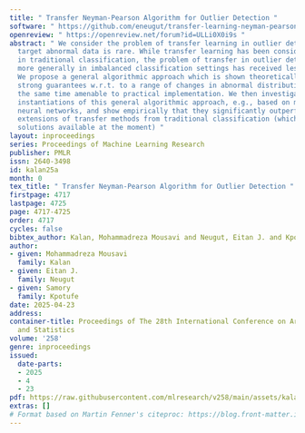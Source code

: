 ```yaml
---
title: " Transfer Neyman-Pearson Algorithm for Outlier Detection "
software: " https://github.com/eneugut/transfer-learning-neyman-pearson "
openreview: " https://openreview.net/forum?id=ULLi0X0i9s "
abstract: " We consider the problem of transfer learning in outlier detection where
  target abnormal data is rare. While transfer learning has been considered extensively
  in traditional classification, the problem of transfer in outlier detection and
  more generally in imbalanced classification settings has received less attention.
  We propose a general algorithmic approach which is shown theoretically to yield
  strong guarantees w.r.t. to a range of changes in abnormal distribution, and at
  the same time amenable to practical implementation. We then investigate different
  instantiations of this general algorithmic approach, e.g., based on multi-layer
  neural networks, and show empirically that they significantly outperform natural
  extensions of transfer methods from traditional classification (which are the only
  solutions available at the moment) "
layout: inproceedings
series: Proceedings of Machine Learning Research
publisher: PMLR
issn: 2640-3498
id: kalan25a
month: 0
tex_title: " Transfer Neyman-Pearson Algorithm for Outlier Detection "
firstpage: 4717
lastpage: 4725
page: 4717-4725
order: 4717
cycles: false
bibtex_author: Kalan, Mohammadreza Mousavi and Neugut, Eitan J. and Kpotufe, Samory
author:
- given: Mohammadreza Mousavi
  family: Kalan
- given: Eitan J.
  family: Neugut
- given: Samory
  family: Kpotufe
date: 2025-04-23
address:
container-title: Proceedings of The 28th International Conference on Artificial Intelligence
  and Statistics
volume: '258'
genre: inproceedings
issued:
  date-parts:
  - 2025
  - 4
  - 23
pdf: https://raw.githubusercontent.com/mlresearch/v258/main/assets/kalan25a/kalan25a.pdf
extras: []
# Format based on Martin Fenner's citeproc: https://blog.front-matter.io/posts/citeproc-yaml-for-bibliographies/
---
```

